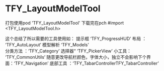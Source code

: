 # TFY_LayoutModelTool

打包使用pod 'TFY_LayoutModelTool'   下载完在pch #import <TFY_LayoutModelTool.h>

这个总结了所以需要的工具使用如：
提示框 ‘TFY_ProgressHUD’ 
布局 ： ‘TFY_AutoLayout’ 
模型解析 ‘TFY_Models’  
分类方法 ：‘TFY_Category’ 
选择器“ ‘TFY_PickerView’ 
小工具： ‘TFY_CommonUtils’ 
随意更改导航栏颜色，字体大小，独立不会影响下个界面：‘TFY_Navigation’ 
底部工具 ：‘TFY_TabarControllerTFY_TabarController’

